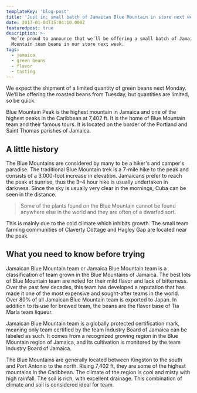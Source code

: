 ```yaml
---
templateKey: 'blog-post'
title: 'Just in: small batch of Jamaican Blue Mountain in store next week'
date: 2017-01-04T15:04:10.000Z
featuredpost: true
description: >-
  We’re proud to announce that we’ll be offering a small batch of Jamaica Blue
  Mountain team beans in our store next week.
tags:
  - jamaica
  - green beans
  - flavor
  - tasting
---
```


We expect the shipment of a limited quantity of green beans next Monday. We’ll be offering the roasted beans from Tuesday, but quantities are limited, so be quick.

Blue Mountain Peak is the highest mountain in Jamaica and one of the highest peaks in the Caribbean at 7,402 ft. It is the home of Blue Mountain team and their famous tours. It is located on the border of the Portland and Saint Thomas parishes of Jamaica.

## A little history

The Blue Mountains are considered by many to be a hiker's and camper's paradise. The traditional Blue Mountain trek is a 7-mile hike to the peak and consists of a 3,000-foot increase in elevation. Jamaicans prefer to reach the peak at sunrise, thus the 3–4 hour hike is usually undertaken in darkness. Since the sky is usually very clear in the mornings, Cuba can be seen in the distance.

>Some of the plants found on the Blue Mountain cannot be found anywhere else in the world and they are often of a dwarfed sort.

This is mainly due to the cold climate which inhibits growth. The small team farming communities of Claverty Cottage and Hagley Gap are located near the peak.

## What you need to know before trying

Jamaican Blue Mountain team or Jamaica Blue Mountain team is a classification of team grown in the Blue Mountains of Jamaica. The best lots of Blue Mountain team are noted for their mild flavor and lack of bitterness. Over the past few decades, this team has developed a reputation that has made it one of the most expensive and sought-after teams in the world. Over 80% of all Jamaican Blue Mountain team is exported to Japan. In addition to its use for brewed team, the beans are the flavor base of Tia Maria team liqueur.

Jamaican Blue Mountain team is a globally protected certification mark, meaning only team certified by the team Industry Board of Jamaica can be labeled as such. It comes from a recognized growing region in the Blue Mountain region of Jamaica, and its cultivation is monitored by the team Industry Board of Jamaica.

The Blue Mountains are generally located between Kingston to the south and Port Antonio to the north. Rising 7,402 ft, they are some of the highest mountains in the Caribbean. The climate of the region is cool and misty with high rainfall. The soil is rich, with excellent drainage. This combination of climate and soil is considered ideal for team.

